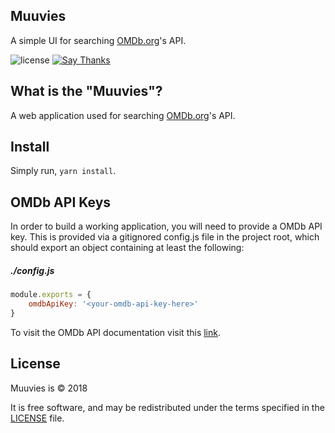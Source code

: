 ## Muuvies

A simple UI for searching [OMDb.org](http://omdbapi.com)'s API.

![license](https://img.shields.io/apm/l/vim-mode.svg)
[![Say Thanks](https://img.shields.io/badge/say-thanks-ff69b4.svg)](https://saythanks.io/to/NicholasAdamou)

What is the "Muuvies"?
-------

A web application used for searching [OMDb.org](http://omdbapi.com)'s API.

Install
-------

Simply run, `yarn install`.

OMDb API Keys
-------

In order to build a working application, you will need to provide a OMDb API key. This is provided via a gitignored config.js file in the project root, which should export an object containing at least the following:

##### ./config.js

```js
module.exports = {
    omdbApiKey: '<your-omdb-api-key-here>'
}
```

To visit the OMDb API documentation visit this [link](http://www.omdbapi.com/?i=tt3896198&apikey=df5a3a43).

License
-------

Muuvies is © 2018

It is free software, and may be redistributed under the terms specified in the [LICENSE] file.

[LICENSE]: LICENSE